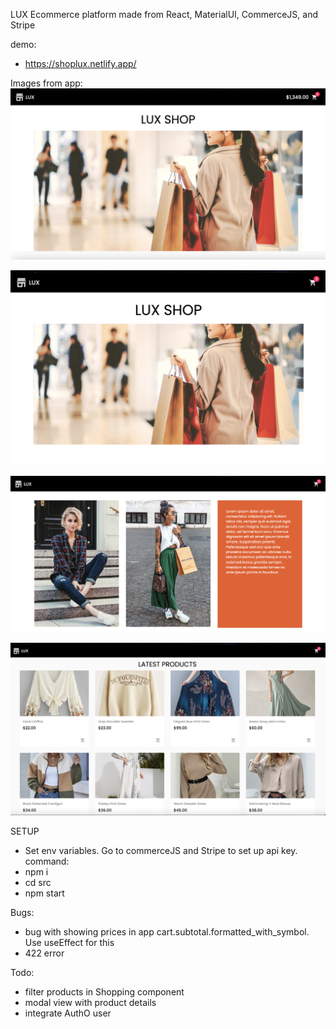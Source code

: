 LUX
Ecommerce platform made from React, MaterialUI, CommerceJS, and Stripe

demo:

- https://shoplux.netlify.app/

Images from app:
![](src/assets/sample/home1.png?raw=true)

![](src/assets/sample/home2.png?raw=true)

![](src/assets/sample/models.png?raw=true)

![](src/assets/sample/products.png?raw=true)

SETUP

- Set env variables. Go to commerceJS and Stripe to set up api key.
  command:
- npm i
- cd src
- npm start

Bugs:

- bug with showing prices in app cart.subtotal.formatted_with_symbol. Use useEffect for this
- 422 error

Todo:

- filter products in Shopping component
- modal view with product details
- integrate AuthO user
